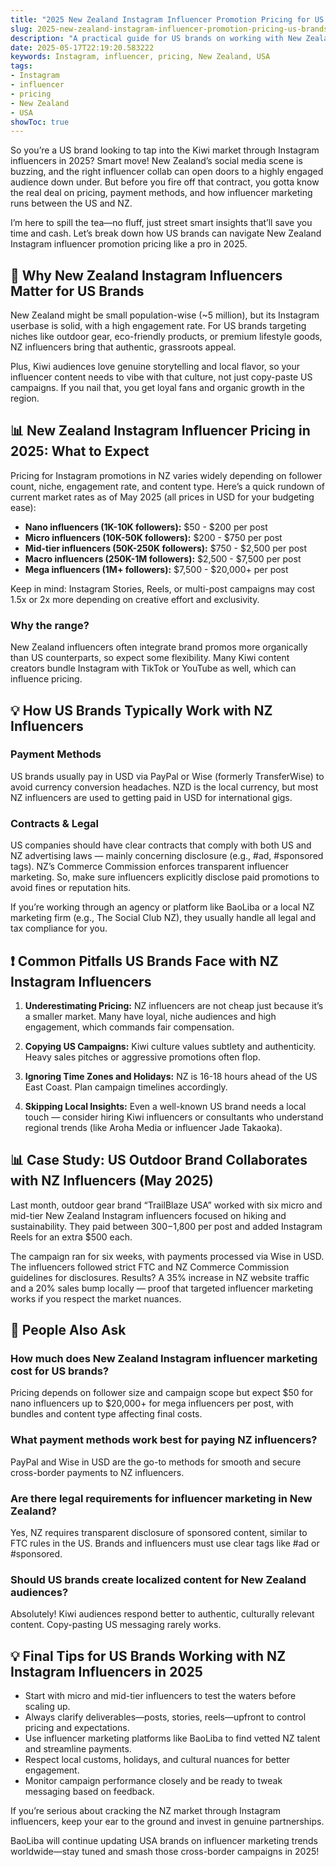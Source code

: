 ```yaml
---
title: "2025 New Zealand Instagram Influencer Promotion Pricing for US Brands"
slug: 2025-new-zealand-instagram-influencer-promotion-pricing-us-brands-2025-05-17
description: "A practical guide for US brands on working with New Zealand Instagram influencers in 2025, covering pricing, payment methods, and collaboration tips for effective cross-border campaigns."
date: 2025-05-17T22:19:20.583222
keywords: Instagram, influencer, pricing, New Zealand, USA
tags:
- Instagram
- influencer
- pricing
- New Zealand
- USA
showToc: true
---
```


So you’re a US brand looking to tap into the Kiwi market through Instagram influencers in 2025? Smart move! New Zealand’s social media scene is buzzing, and the right influencer collab can open doors to a highly engaged audience down under. But before you fire off that contract, you gotta know the real deal on pricing, payment methods, and how influencer marketing runs between the US and NZ.  

I’m here to spill the tea—no fluff, just street smart insights that’ll save you time and cash. Let’s break down how US brands can navigate New Zealand Instagram influencer promotion pricing like a pro in 2025.

## 📢 Why New Zealand Instagram Influencers Matter for US Brands

New Zealand might be small population-wise (~5 million), but its Instagram userbase is solid, with a high engagement rate. For US brands targeting niches like outdoor gear, eco-friendly products, or premium lifestyle goods, NZ influencers bring that authentic, grassroots appeal.  

Plus, Kiwi audiences love genuine storytelling and local flavor, so your influencer content needs to vibe with that culture, not just copy-paste US campaigns. If you nail that, you get loyal fans and organic growth in the region.

## 📊 New Zealand Instagram Influencer Pricing in 2025: What to Expect

Pricing for Instagram promotions in NZ varies widely depending on follower count, niche, engagement rate, and content type. Here’s a quick rundown of current market rates as of May 2025 (all prices in USD for your budgeting ease):

- **Nano influencers (1K-10K followers):** $50 - $200 per post  
- **Micro influencers (10K-50K followers):** $200 - $750 per post  
- **Mid-tier influencers (50K-250K followers):** $750 - $2,500 per post  
- **Macro influencers (250K-1M followers):** $2,500 - $7,500 per post  
- **Mega influencers (1M+ followers):** $7,500 - $20,000+ per post  

Keep in mind: Instagram Stories, Reels, or multi-post campaigns may cost 1.5x or 2x more depending on creative effort and exclusivity.

### Why the range?

New Zealand influencers often integrate brand promos more organically than US counterparts, so expect some flexibility. Many Kiwi content creators bundle Instagram with TikTok or YouTube as well, which can influence pricing.

## 💡 How US Brands Typically Work with NZ Influencers

### Payment Methods

US brands usually pay in USD via PayPal or Wise (formerly TransferWise) to avoid currency conversion headaches. NZD is the local currency, but most NZ influencers are used to getting paid in USD for international gigs.

### Contracts & Legal

US companies should have clear contracts that comply with both US and NZ advertising laws — mainly concerning disclosure (e.g., #ad, #sponsored tags). NZ’s Commerce Commission enforces transparent influencer marketing. So, make sure influencers explicitly disclose paid promotions to avoid fines or reputation hits.

If you’re working through an agency or platform like BaoLiba or a local NZ marketing firm (e.g., The Social Club NZ), they usually handle all legal and tax compliance for you.

## ❗ Common Pitfalls US Brands Face with NZ Instagram Influencers

1. **Underestimating Pricing:** NZ influencers are not cheap just because it’s a smaller market. Many have loyal, niche audiences and high engagement, which commands fair compensation.

2. **Copying US Campaigns:** Kiwi culture values subtlety and authenticity. Heavy sales pitches or aggressive promotions often flop.

3. **Ignoring Time Zones and Holidays:** NZ is 16-18 hours ahead of the US East Coast. Plan campaign timelines accordingly.

4. **Skipping Local Insights:** Even a well-known US brand needs a local touch — consider hiring Kiwi influencers or consultants who understand regional trends (like Aroha Media or influencer Jade Takaoka).

## 📊 Case Study: US Outdoor Brand Collaborates with NZ Influencers (May 2025)

Last month, outdoor gear brand “TrailBlaze USA” worked with six micro and mid-tier New Zealand Instagram influencers focused on hiking and sustainability. They paid between $300-$1,800 per post and added Instagram Reels for an extra $500 each.  

The campaign ran for six weeks, with payments processed via Wise in USD. The influencers followed strict FTC and NZ Commerce Commission guidelines for disclosures. Results? A 35% increase in NZ website traffic and a 20% sales bump locally — proof that targeted influencer marketing works if you respect the market nuances.

## 📢 People Also Ask

### How much does New Zealand Instagram influencer marketing cost for US brands?

Pricing depends on follower size and campaign scope but expect $50 for nano influencers up to $20,000+ for mega influencers per post, with bundles and content type affecting final costs.

### What payment methods work best for paying NZ influencers?

PayPal and Wise in USD are the go-to methods for smooth and secure cross-border payments to NZ influencers.

### Are there legal requirements for influencer marketing in New Zealand?

Yes, NZ requires transparent disclosure of sponsored content, similar to FTC rules in the US. Brands and influencers must use clear tags like #ad or #sponsored.

### Should US brands create localized content for New Zealand audiences?

Absolutely! Kiwi audiences respond better to authentic, culturally relevant content. Copy-pasting US messaging rarely works.

## 💡 Final Tips for US Brands Working with NZ Instagram Influencers in 2025

- Start with micro and mid-tier influencers to test the waters before scaling up.  
- Always clarify deliverables—posts, stories, reels—upfront to control pricing and expectations.  
- Use influencer marketing platforms like BaoLiba to find vetted NZ talent and streamline payments.  
- Respect local customs, holidays, and cultural nuances for better engagement.  
- Monitor campaign performance closely and be ready to tweak messaging based on feedback.

If you’re serious about cracking the NZ market through Instagram influencers, keep your ear to the ground and invest in genuine partnerships.

BaoLiba will continue updating USA brands on influencer marketing trends worldwide—stay tuned and smash those cross-border campaigns in 2025!